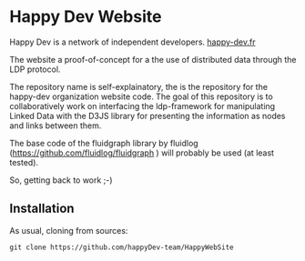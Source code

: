 # Happy Dev Website

Happy Dev is a network of independent developers. [happy-dev.fr](http://happy-dev.fr)

The website a proof-of-concept for a the use of distributed data through the LDP protocol.

The repository name is self-explainatory, the is the repository for the happy-dev organization website code.
The goal of this repository is to collaboratively work on interfacing the ldp-framework for manipulating Linked Data with the D3JS library for presenting the information as nodes and links between them.

The base code of the fluidgraph library by fluidlog (https://github.com/fluidlog/fluidgraph ) will probably be used (at least tested).

So, getting back to work ;-)

## Installation

As usual, cloning from sources:

```
git clone https://github.com/happyDev-team/HappyWebSite
```
